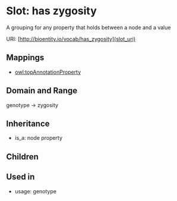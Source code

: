 # Slot: has zygosity


A grouping for any property that holds between a node and a value

URI: [http://bioentity.io/vocab/has_zygosity](slot_uri)
## Mappings

 * [owl:topAnnotationProperty](http://purl.obolibrary.org/obo/owl_topAnnotationProperty)
## Domain and Range

genotype -> zygosity
## Inheritance

 *  is_a: node property
## Children

## Used in

 *  usage: genotype
